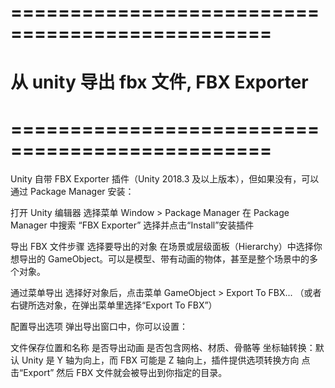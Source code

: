 

# ================================================ #
#     从 unity 导出 fbx 文件, FBX Exporter
# ================================================ #

Unity 自带 FBX Exporter 插件（Unity 2018.3 及以上版本），但如果没有，可以通过 Package Manager 安装：

打开 Unity 编辑器
选择菜单 Window > Package Manager
在 Package Manager 中搜索 “FBX Exporter”
选择并点击“Install”安装插件

导出 FBX 文件步骤
选择要导出的对象
在场景或层级面板（Hierarchy）中选择你想导出的 GameObject。可以是模型、带有动画的物体，甚至是整个场景中的多个对象。

通过菜单导出
选择好对象后，点击菜单 GameObject > Export To FBX...
（或者右键所选对象，在弹出菜单里选择“Export To FBX”）

配置导出选项
弹出导出窗口中，你可以设置：

文件保存位置和名称
是否导出动画
是否包含网格、材质、骨骼等
坐标轴转换：默认 Unity 是 Y 轴为向上，而 FBX 可能是 Z 轴向上，插件提供选项转换方向
点击“Export”
然后 FBX 文件就会被导出到你指定的目录。































